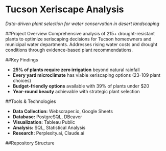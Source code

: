 # Tucson Xeriscape Analysis
*Data-driven plant selection for water conservation in desert landscaping*

##Project Overview
Comprehensive analysis of 215+ drought-resistant plants to optimize xeriscaping decisions for Tucson homeowners and municipal water departments. Addresses rising water costs and drought conditions through evidence-based plant recommendations.

##Key Findings
- **25% of plants require zero irrigation** beyond natural rainfall
- **Every yard microclimate** has viable xeriscaping options (23-109 plant choices)
- **Budget-friendly options** available with 39% of plants under $20
- **Year-round beauty** achievable with strategic plant selection

##Tools & Technologies
- **Data Collection:** Webscraper.io, Google Sheets
- **Database:** PostgreSQL, DBeaver  
- **Visualization:** Tableau Public
- **Analysis:** SQL, Statistical Analysis
- **Research:** Perplexity.ai, Claude.ai

##Repository Structure
